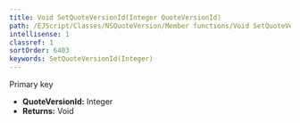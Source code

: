```yaml
---
title: Void SetQuoteVersionId(Integer QuoteVersionId)
path: /EJScript/Classes/NSQuoteVersion/Member functions/Void SetQuoteVersionId(Integer p_0)
intellisense: 1
classref: 1
sortOrder: 6403
keywords: SetQuoteVersionId(Integer)
---
```



Primary key



* **QuoteVersionId:** Integer
* **Returns:** Void


